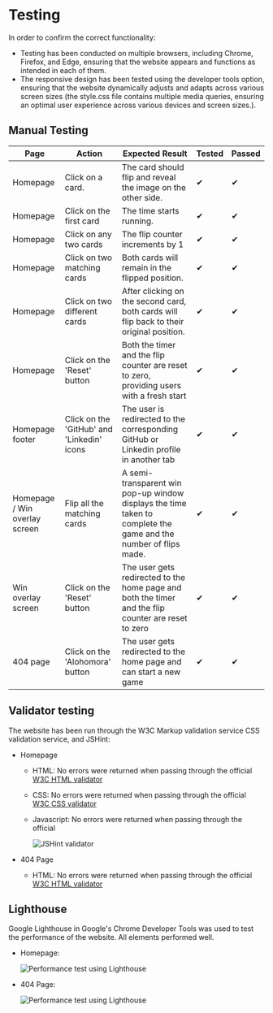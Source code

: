 # Testing

In order to confirm the correct functionality:

- Testing has been conducted on multiple browsers, including Chrome, Firefox, and Edge, ensuring that the website appears and functions as intended in each of them.
- The responsive design has been tested using the developer tools option, ensuring that the website dynamically adjusts and adapts across various screen sizes (the style.css file contains multiple media queries, ensuring an optimal user experience across various devices and screen sizes.).

## Manual Testing

| Page                          | Action                                     | Expected Result                                                                                                 | Tested | Passed |
| ----------------------------- | ------------------------------------------ | --------------------------------------------------------------------------------------------------------------- | ------ | ------ |
| Homepage                      | Click on a card.                           | The card should flip and reveal the image on the other side.                                                    | ✔      | ✔      |
| Homepage                      | Click on the first card                    | The time starts running.                                                                                        | ✔      | ✔      |
| Homepage                      | Click on any two cards                     | The flip counter increments by 1                                                                                | ✔      | ✔      |
| Homepage                      | Click on two matching cards                | Both cards will remain in the flipped position.                                                                 | ✔      | ✔      |
| Homepage                      | Click on two different cards               | After clicking on the second card, both cards will flip back to their original position.                        | ✔      | ✔      |
| Homepage                      | Click on the 'Reset' button                | Both the timer and the flip counter are reset to zero, providing users with a fresh start                       | ✔      | ✔      |
| Homepage footer               | Click on the 'GitHub' and 'Linkedin' icons | The user is redirected to the corresponding GitHub or Linkedin profile in another tab                           | ✔      | ✔      |
| Homepage / Win overlay screen | Flip all the matching cards                | A semi-transparent win pop-up window displays the time taken to complete the game and the number of flips made. | ✔      | ✔      |
| Win overlay screen            | Click on the 'Reset' button                | The user gets redirected to the home page and both the timer and the flip counter are reset to zero             | ✔      | ✔      |
| 404 page                      | Click on the 'Alohomora' button            | The user gets redirected to the home page and can start a new game                                              | ✔      | ✔      |

## Validator testing

The website has been run through the W3C Markup validation service CSS validation service, and JSHint:

- Homepage

  - HTML: No errors were returned when passing through the official [W3C HTML validator](https://validator.w3.org/nu/?doc=https%3A%2F%2Fdarioc18.github.io%2Fmemory-game%2F)
  - CSS: No errors were returned when passing through the official [W3C CSS validator](https://jigsaw.w3.org/css-validator/validator?uri=https%3A%2F%2Fdarioc18.github.io%2Fmemory-game%2F&profile=css3svg&usermedium=all&warning=1&vextwarning=&lang=en)
  - Javascript: No errors were returned when passing through the official

    ![JSHint validator](assets/images/readme-images/jshint-validator.png)

- 404 Page
  - HTML: No errors were returned when passing through the official [W3C HTML validator](https://validator.w3.org/nu/?doc=https%3A%2F%2Fdarioc18.github.io%2Fmemory-game%2F404)

## Lighthouse

Google Lighthouse in Google's Chrome Developer Tools was used to test the performance of the website. All elements performed well.

- Homepage:

  ![Performance test using Lighthouse](assets/images/readme-images/lighthouse.png)

- 404 Page:

  ![Performance test using Lighthouse](assets/images/readme-images/lighthouse-404-page.png)
